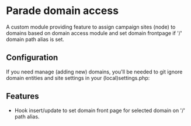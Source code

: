 # Parade domain access

A custom module providing feature to assign campaign sites (node) to domains based on domain access module and set domain frontpage if '/' domain path alias is set.

## Configuration

If you need manage (adding new) domains, you'll be needed to git ignore domain entities and site settings in your (local)settings.php:

## Features

* Hook insert/update to set domain front page for selected domain on '/' path alias.
